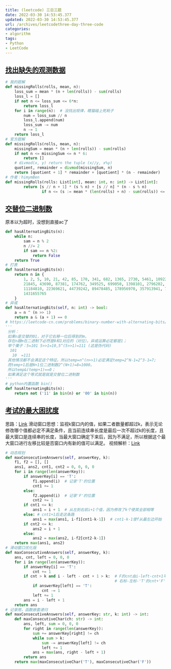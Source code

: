 ```yaml
---
title: (leetcode) 三日三题
date: 2022-03-30 14:53:45.377
updated: 2022-03-30 14:53:45.377
url: /archives/leetcodethree-day-three-code
categories: 
- algorithm
tags: 
- Python
- LeetCode
---
```


## [找出缺失的观测数据](https://leetcode-cn.com/problems/find-missing-observations/)
```python
# 我的题解
def missingRolls(rolls, mean, n):
    loss_sum = mean * (n + len(rolls)) - sum(rolls)
    loss_l = []
    if not n <= loss_sum <= 6*n:
        return loss_l
    for i in range(n):  # 没找出规律，瞎猫碰上死耗子
        num = loss_sum // n
        loss_l.append(num)
        loss_sum -= num
        n -= 1
    return loss_l
# 官方题解
def missingRolls(rolls, mean, n):
    missingSum = mean * (n + len(rolls)) - sum(rolls)
    if not n <= missingSum <= n * 6:
        return []
    # divmod(x, y) return the tuple (x//y, x%y)
    quotient, remainder = divmod(missingSum, n) 
    return [quotient + 1] * remainder + [quotient] * (n - remainder)
# 作者：himymBen
def missingRolls(rolls: List[int], mean: int, n: int) -> List[int]:
        return [s // n + 1] * (s % n) + [s // n] * (n - s % n) 
                if n <= (s := mean * (len(rolls) + n) - sum(rolls)) <= 6 * n else []
```
## [交替位二进制数](https://leetcode-cn.com/problems/binary-number-with-alternating-bits/)
原本以为超时，没想到直接ac了
```python
def hasAlternatingBits(n):
    while n:
        sam = n % 2
        n //= 2
        if sam == n %2:
            return False
    return True
# 打表
def hasAlternatingBits(n):
    return n in {
        1, 2, 5, 10, 21, 42, 85, 170, 341, 682, 1365, 2730, 5461, 10922,
        21845, 43690, 87381, 174762, 349525, 699050, 1398101, 2796202, 5592405,
        11184810, 22369621, 44739242, 89478485, 178956970, 357913941, 715827882,
        1431655765
    }
# 异或
def hasAlternatingBits(self, n: int) -> bool:
    a = n ^ (n >> 1)
    return a & (a + 1) == 0
# https://leetcode-cn.com/problems/binary-number-with-alternating-bits/comments/35738
'''
 分析：
 如果n是交替的01，对于它右移一位后得到的m，
 存在n跟m在二进制下必然是0和1对应的（对位）。异或运算必定都是1；
 举个栗子：5=101 5>>1=10,5^(5>>1)=111 (这是伪代码)
  101
   10  =111
 其他情况都不会满足这个特征。所以temp=n^(n>>1)必定满足temp=2^N-1=2^3-1=7;
 而temp+1后是N+1位二进制数2^(N+1)=8=1000。
 所以temp&(temp+1)==0；
 如果满足这个等式就是就是交替位二进制数
'''
# python内置函数 bin()
def hasAlternatingBits(n):
    return not ('11' in bin(n) or '00' in bin(n))
```
## [考试的最大困扰度](https://leetcode-cn.com/problems/maximize-the-confusion-of-an-exam/)
思路：[Link](https://leetcode-cn.com/problems/maximize-the-confusion-of-an-exam/solution/-by-mochi-ds-onfv/)
滑动窗口思想：监视k窗口内的值，如果二者数量都超过k，表示无论修改哪个值都必定不满足条件，且当前连续串长度是最后一次不超过k的长度，且最大窗口是连续串的长度，当最大窗口确定下来后，因为不满足，所以根据这个最大窗口进行左移比较是否窗口内有新的值可以满足。
视频解析：[Link](https://leetcode-cn.com/problems/maximize-the-confusion-of-an-exam/solution/shua-ti-ka-pei-guan-hua-dong-chuang-kou-te8b0/)
```python
# 动态规划
def maxConsecutiveAnswers(self, answerKey, k):
    f1, f2 = [], []
    ans1, ans2, cnt1, cnt2 = 0, 0, 0, 0
    for i in range(len(answerKey)):
        if answerKey[i] == 'T':
            f1.append(i)  # 记录'T'的位置
            cnt1 += 1
        else:
            f2.append(i)  # 记录'F'的位置
            cnt2 += 1
        if cnt1 <= k:
            ans1 = i + 1  # 从左到右前i+1个值，因为修改了k个使其全部相等
        else: # cnt1+1后走这条路
            ans1 = max(ans1, i-f1[cnt1-k-1])  # cnt1-k-1使f从最左边开始
        if cnt2 <= k:
            ans2 = i + 1
        else:
            ans2 = max(ans2, i-f2[cnt2-k-1])
    return max(ans1, ans2)
# 滑动窗口优化版
def maxConsecutiveAnswers(self, answerKey, k):
    ans, cnt, left = 0, 0, 0
    for i in range(len(answerKey)):
        if answerKey[i] == 'T':
            cnt += 1
        if cnt > k and i - left - cnt + 1 > k:  # F的cnt由i-left-cnt+1可得
                                                # 右标-左标-'T'的cnt+'F'本身
            if answerKey[left] == 'T':
                cnt -= 1
            left += 1
        ans = i - left + 1
    return ans
# 记录用，函数嵌套递归
def maxConsecutiveAnswers(self, answerKey: str, k: int) -> int:
    def maxConsecutiveChar(ch: str) -> int:
        ans, left, sum = 0, 0, 0
        for right in range(len(answerKey)):
            sum += answerKey[right] != ch
            while sum > k:
                sum -= answerKey[left] != ch
                left += 1
            ans = max(ans, right - left + 1)
        return ans
    return max(maxConsecutiveChar('T'), maxConsecutiveChar('F'))

```
